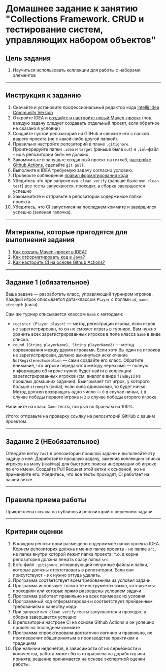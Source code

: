 # Домашнее задание к занятию "Collections Framework. CRUD и тестирование систем, управляющих набором объектов"

## Цель задания

1. Научиться использовать коллекции для работы с наборами элементов

------

## Инструкция к заданию

1. Скачайте и установите профессиональный редактор кода [Intellij Idea Community Version](https://www.jetbrains.com/idea/download/)
1. Откройте IDEA и [создайте и настройте новый Maven-проект](QA_Maven_Idea_Create.md) (под каждую задачу следует создавать отдельный проект, если обратное не сказано в условии)
2. Создайте пустой репозиторий на GitHub и свяжите его с папкой вашего проекта (не с какой-либо другой папкой).
3. Правильно настройте репозиторий в плане `.gitignore`. Проигнорируйте папки `.idea` и `target` (раньше была `out`) и `.iml`-файл - их в репозитории быть не должно.
4. Закоммитьте и запушьте созданный проект на гитхаб, [настройте Github Actions](QA_CI.md), сделайте `git pull`.
4. Выполните в IDEA требуемую задачу согласно условию.
5. Проверьте соблюдение [правил форматирования кода](QA_Java_Idea_Format.md)
6. Убедитесь что при запуске `mvn clean verify` (раньше было `mvn clean test`) все тесты запускаются, проходят, а сборка завершается успешно
7. Закоммитьте и отправьте в репозиторий содержимое папки проекта.
8. Убедитесь, что CI запустился на последнем коммите и завершился успешно (зелёная галочка).

------

## Материалы, которые пригодятся для выполнения задания

1. [Как создать Maven-проект в IDEA?](QA_Maven_Idea_Create.md)
1. [Как отформатировать код в Java?](QA_Java_Idea_Format.md)
1. [Как настроить CI на основе Github Actions?](QA_CI.md)

------

## Задание 1 (обязательное)

Ваша задача — разработать класс, управляющий турниром игроков. Каждый игрок описывается дата-классом `Player` с полями `id`, `name`, `strength` (сила).

Сам же турнир описывается классом `Game` с методами:
* `register (Player player)` — метод регистрации игрока, если игрок не зарегистрирован, то он не сможет играть в турнире. Вам нужно хранить всех зарегистрированных игроков в поле класса `Game` в виде списка.
* `round (String playerName1, String playerName2)` — метод соревнования между двумя игроками. Если хотя бы один из игроков не зарегистрирован, должно выкинуться исключение `NotRegisteredException` — сами создайте его класс. Обратите внимание, что игроки передаются методу через имя — полную информацию об игроке нужно будет найти в коллекции зарегистрированных игроков (см. аналог в виде `findById` из прошлых домашних заданий). Выигрывает тот игрок, у которого больше `strength` (сила), если сила одинаковая, то будет ничья. Метод должен возвращать одно число — `0` в случае ничьи, `1` в случае победы первого игрока и `2` в случае победы второго игрока.

Напишите на класс `Game` тесты, покрыв по бранчам на 100%.

Итого: отправьте на проверку ссылку на репозиторий GitHub с вашим проектом.

------

## Задание 2 (НЕобязательное)

Отведите ветку `fast` в репозитории прошлой задачи и выполняйте эту задачу в ней.
Доработайте прошлую задачу, заменив коллекцию списка игроков на мапу (`HashMap`) для быстрого поиска информации об игроке по его имени.
Создайте Pull Request этой ветки к основной, но не применяйте его.
Убедитесь, что все тесты проходят, CI работает на вашей ветке.

------

## Правила приема работы

Прикреплена ссылка на публичный репозиторий с решением задачи

------

## Критерии оценки

1. В каждом репозитории размещено содержимое папки проекта IDEA. Корнем репозитория должна именно папка проекта - не папка `src`, не папка внутри которой лежит папка проекта; т.о. в корне репозитория должна лежать сразу папка `src`.
1. Есть файл `.gitignore`, игнорирующий ненужные файлы и папки, которые должны отсутствовать в репозитории. Если они присутствуют - их нужно оттуда удалить.
1. Программа соответствует всем требованиям из условия задачи
1. Программа использует только те инструменты языка, которые мы проходили или которые прямо разрешены условием задачи
1. Программа работает правильно на всех примерах из условия
1. Программный код отформатирован и соответствует пройденным требованиям к качеству кода
1. При запуске `mvn clean verify` тесты запускаются и проходят, а сборка завершается успешно
2. В репозитории настроен CI на основе Github Actions и он успешно прошёл на последнем коммите
3. Программа спроектирована достаточно логично и правильно, не противоречит общепринятым в производстве практикам и традициям
4. При наличии недочётов, в зависимости от их серьёзности и количества, работа может быть отправлена на доработку или принята; решение принимается на основе экспертной оценки работы.
